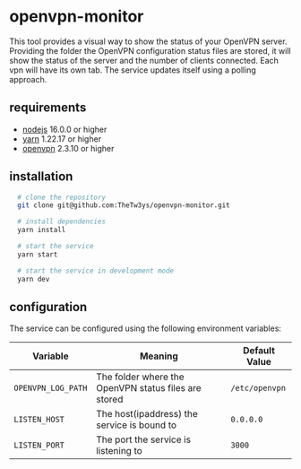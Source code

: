 # openvpn-monitor

This tool provides a visual way to show the status of your OpenVPN server. Providing the folder the OpenVPN configuration status files are stored, it will show the status of the server and the number of clients connected. Each vpn will have its own tab. The service updates itself using a polling approach.



## requirements 

* [nodejs](https://nodejs.org) 16.0.0 or higher
* [yarn](https://classic.yarnpkg.com/lang/en/) 1.22.17 or higher
* [openvpn](https://openvpn.net/) 2.3.10 or higher



## installation

```bash
  # clone the repository
  git clone git@github.com:TheTw3ys/openvpn-monitor.git

  # install dependencies
  yarn install

  # start the service
  yarn start

  # start the service in development mode
  yarn dev

```

## configuration

The service can be configured using the following environment variables:

| Variable | Meaning | Default Value |
| --- | --- | --- |
| `OPENVPN_LOG_PATH` | The folder where the OpenVPN status files are stored | `/etc/openvpn` |
| `LISTEN_HOST` | The host(ipaddress) the service is bound to | `0.0.0.0` |
| `LISTEN_PORT` | The port the service is listening to | `3000` |


